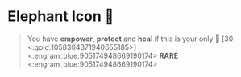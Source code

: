 # Elephant Icon 🐘
> You have __empower__, __protect__ and __heal__ if this is your only 🏺 [30 <:gold:1058304371940655185>]
<:engram_blue:905174948669190174> __RARE__ <:engram_blue:905174948669190174>
